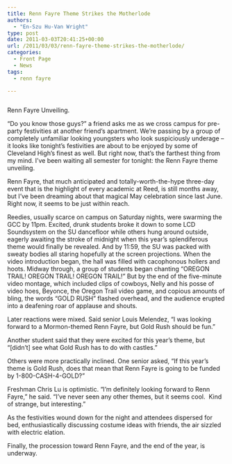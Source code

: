 ```yaml
---
title: Renn Fayre Theme Strikes the Motherlode
authors: 
  - "En-Szu Hu-Van Wright"
type: post
date: 2011-03-03T20:41:25+00:00
url: /2011/03/03/renn-fayre-theme-strikes-the-motherlode/
categories:
  - Front Page
  - News
tags:
  - renn fayre

---
```

<div id="attachment_651" style="width: 287px" class="wp-caption alignleft">
  <a href="https://i1.wp.com/www.reedquest.org/wp-content/uploads/2011/03/view-1.jpg"><img class="size-full wp-image-651" title="view-1" src="https://i1.wp.com/www.reedquest.org/wp-content/uploads/2011/03/view-1.jpg?resize=277%2C184" alt="" data-recalc-dims="1" /></a>
  
  <p class="wp-caption-text">
    Renn Fayre Unveiling.
  </p>
</div>

“Do you know those guys?” a friend asks me as we cross campus for pre-party festivities at another friend’s apartment. We’re passing by a group of completely unfamiliar looking youngsters who look suspiciously underage – it looks like tonight’s festivities are about to be enjoyed by some of Cleveland High’s finest as well. But right now, that’s the farthest thing from my mind. I’ve been waiting all semester for tonight: the Renn Fayre theme unveiling.

Renn Fayre, that much anticipated and totally-worth-the-hype three-day event that is the highlight of every academic at Reed, is still months away, but I’ve been dreaming about that magical May celebration since last June. Right now, it seems to be just within reach.

Reedies, usually scarce on campus on Saturday nights, were swarming the GCC by 11pm. Excited, drunk students broke it down to some LCD Soundsystem on the SU dancefloor while others hung around outside, eagerly awaiting the stroke of midnight when this year’s splendiferous theme would finally be revealed. And by 11:59, the SU was packed with sweaty bodies all staring hopefully at the screen projections. When the video introduction began, the hall was filled with cacophonous hollers and hoots. Midway through, a group of students began chanting “OREGON TRAIL! OREGON TRAIL! OREGON TRAIL!” But by the end of the five-minute video montage, which included clips of cowboys, Nelly and his posse of video hoes, Beyonce, the Oregon Trail video game, and copious amounts of bling, the words “GOLD RUSH” flashed overhead, and the audience erupted into a deafening roar of applause and shouts.

Later reactions were mixed. Said senior Louis Melendez, “I was looking forward to a Mormon-themed Renn Fayre, but Gold Rush should be fun.”

Another student said that they were excited for this year’s theme, but “[didn’t] see what Gold Rush has to do with castles.”

Others were more practically inclined. One senior asked, “If this year’s theme is Gold Rush, does that mean that Renn Fayre is going to be funded by 1-800-CASH-4-GOLD?”

Freshman Chris Lu is optimistic. “I’m definitely looking forward to Renn Fayre,” he said. “I’ve never seen any other themes, but it seems cool.  Kind of strange, but interesting.”

As the festivities wound down for the night and attendees dispersed for bed, enthusiastically discussing costume ideas with friends, the air sizzled with electric elation.

Finally, the procession toward Renn Fayre, and the end of the year, is underway.